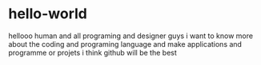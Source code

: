 # hello-world
hellooo human and all programing and designer guys
i want to know more about the coding and programing language and make applications and programme or projets
i think github will be the best 

